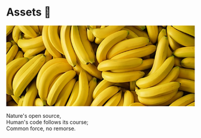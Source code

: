 # Assets 🍌
![bananas](images/banners/1/small.png)


Nature's open source,  
Human's code follows its course;  
Common force, no remorse.  
